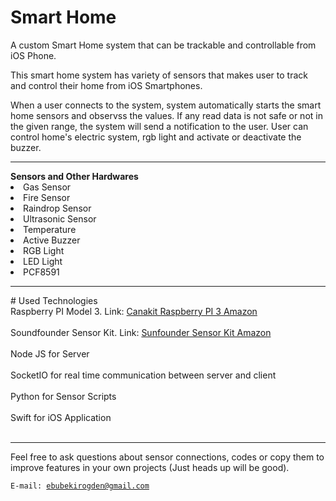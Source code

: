 # Smart Home

  
  A custom Smart Home system that can be trackable and controllable from iOS Phone.
  
  This smart home system has variety of sensors that makes user to track and control their home from iOS Smartphones.
  
  When a user connects to the system, system automatically starts the smart home sensors and observss the values. If any read data is not safe or not in the given range, the system will send a notification to the user. User can control home's electric system, rgb light and activate or deactivate the buzzer. 
  
  <hr>
  <b> Sensors and Other Hardwares</b>
  
  <li>Gas Sensor</li>
  <li>Fire Sensor</li>
  <li>Raindrop Sensor</li>
  <li>Ultrasonic Sensor</li>
  <li>Temperature</li>
  <li>Active Buzzer</li>
  <li>RGB Light</li>
  <li>LED Light</li>
  <li>PCF8591</li>
  
  
  <hr>
 # Used Technologies
  <summary>Raspberry PI Model 3. Link: <a href="https://www.amazon.com/gp/product/B01C6Q4GLE/ref=oh_aui_detailpage_o09_s00?ie=UTF8&psc=1">Canakit Raspberry PI 3 Amazon</a></summary><br>
<summary>Soundfounder Sensor Kit. Link: <a href="https://www.amazon.com/gp/product/B014PF05ZA/ref=oh_aui_detailpage_o00_s00?ie=UTF8&psc=1">Sunfounder Sensor Kit Amazon</a></summary><br>
<summary>Node JS for Server</summary><br>
<summary>SocketIO for real time communication between server and client</summary><br>
<summary>Python for Sensor Scripts</summary><br>
<summary>Swift for iOS Application</summary><br>

  
  <hr>
  Feel free to ask questions about sensor connections, codes or copy them to improve features in your own projects (Just heads up will be good).
  
  <code>E-mail: ebubekirogden@gmail.com</code>
  
  

